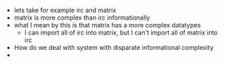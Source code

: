 - lets take for example irc and matrix
- matrix is more complex than irc informationally
- what I mean by this is that matrix has a more complex datatypes
	- I can import all of irc into matrix, but I can't import all of matrix into irc
- How do we deal with system with disparate informational complexity
- 